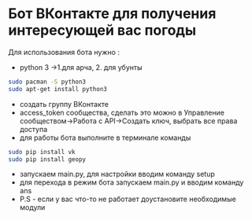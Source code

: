# Бот ВКонтакте для получения интересующей вас погоды

Для использования бота нужно :
* python 3 ->1.для арча, 2. для убунты
```bash
sudo pacman -S python3
sudo apt-get install python3
```
* создать группу ВКонтакте
* access_token сообщества, сделать это можно в Управление сообществом->Работа с API->Создать ключ, выбрать все права доступа
* для работы бота выполните в терминале команды
```bash
sudo pip install vk
sudo pip install geopy
```
* запускаем main.py, для настройки вводим команду setup
* для перехода в режим бота запускаем main.py и вводим команду ans
* P.S - если у вас что-то не работает доустановите необходимые модули
  
  
  
